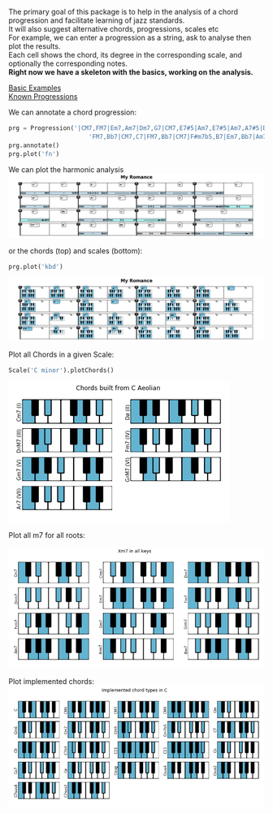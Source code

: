 The primary goal of this package is to help in the analysis of a chord progression and facilitate learning of jazz standards.  
It will also suggest alternative chords, progressions, scales etc     
For example, we can enter a progression as a string, ask to analyse then plot the results.   
Each cell shows the chord, its degree in the corresponding scale, and optionally the corresponding notes.  
**Right now we have a skeleton with the basics, working on the analysis.**

[Basic Examples](https://github.com/NeuralControl/jazzTheory/blob/master/demos.ipynb)  
[Known Progressions](https://github.com/NeuralControl/jazzTheory/blob/master/knownProgressions.ipynb)  

We can annotate a chord progression:
```python
prg = Progression('|CM7,FM7|Em7,Am7|Dm7,G7|CM7,E7#5|Am7,E7#5|Am7,A7#5|Dm7,G7|CM7,C7|'
                      'FM7,Bb7|CM7,C7|FM7,Bb7|CM7|F#m7b5,B7|Em7,Bb7|Am7,D7|Dm7,G7|',name='My Romance')  
prg.annotate()  
prg.plot('fn')  
```
We can plot the harmonic analysis
![MyRomanceFn](img/fn/MyRomance.png) 
 
 
or the chords (top) and scales (bottom):
```python
prg.plot('kbd')  
```
![MyRomanceKbd](img/kbd/MyRomance.png)  


Plot all Chords in a given Scale:  
```python
Scale('C minor').plotChords()
```
![SatinDoll](img/allChords.png)  

Plot all m7 for all roots:  

![SatinDoll](img/allKeys.png)  

Plot implemented chords:  
![SatinDoll](img/ImplementedChords.png)

